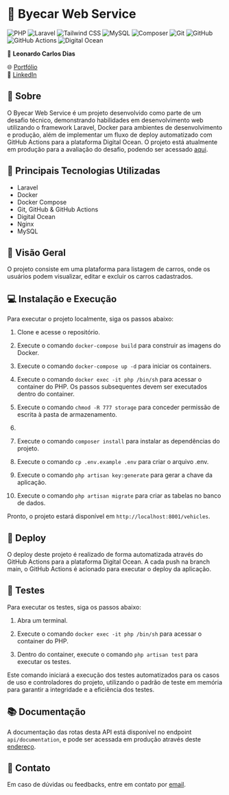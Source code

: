# 🚗 Byecar Web Service

![PHP](https://img.shields.io/badge/PHP-777BB4?style=for-the-badge&logo=php&logoColor=white)
![Laravel](https://img.shields.io/badge/Laravel-FF2D20?style=for-the-badge&logo=laravel&logoColor=white)
![Tailwind CSS](https://img.shields.io/badge/Tailwind_CSS-38B2AC?style=for-the-badge&logo=tailwind-css&logoColor=white)
![MySQL](https://img.shields.io/badge/MySQL-005C84?style=for-the-badge&logo=mysql&logoColor=white)
![Composer](https://img.shields.io/badge/Composer-885630?style=for-the-badge&logo=Composer&logoColor=white)
![Git](https://img.shields.io/badge/git-%23F05033.svg?style=for-the-badge&logo=git&logoColor=white)
![GitHub](https://img.shields.io/badge/github-%23121011.svg?style=for-the-badge&logo=github&logoColor=white)
![GitHub Actions](https://img.shields.io/badge/GitHub_Actions-2088FF?style=for-the-badge&logo=github-actions&logoColor=white)
![Digital Ocean](https://img.shields.io/badge/Digital_Ocean-0080FF?style=for-the-badge&logo=DigitalOcean&logoColor=white)


👤 **Leonardo Carlos Dias**

🌐 [Portfólio](https://leocarlos-dias.github.io/personal-portfolio/)  
🔗 [LinkedIn](https://www.linkedin.com/in/leonardocsdias/)

## 📖 Sobre

O Byecar Web Service é um projeto desenvolvido como parte de um desafio técnico, demonstrando habilidades em desenvolvimento web utilizando o framework Laravel, Docker para ambientes de desenvolvimento e produção, além de implementar um fluxo de deploy automatizado com GitHub Actions para a plataforma Digital Ocean. O projeto está atualmente em produção para a avaliação do desafio, podendo ser acessado [aqui](http://144.126.222.30:8001/vehicles).

## 🚀 Principais Tecnologias Utilizadas

- Laravel
- Docker
- Docker Compose
- Git, GitHub & GitHub Actions
- Digital Ocean
- Nginx
- MySQL

## 🎯 Visão Geral

O projeto consiste em uma plataforma para listagem de carros, onde os usuários podem visualizar, editar e excluir os carros cadastrados.


## 💻 Instalação e Execução

Para executar o projeto localmente, siga os passos abaixo:

1. Clone e acesse o repositório.

2. Execute o comando `docker-compose build` para construir as imagens do Docker.

3. Execute o comando `docker-compose up -d` para iniciar os containers.

4. Execute o comando `docker exec -it php /bin/sh` para acessar o container do PHP. Os passos subsequentes devem ser executados dentro do container.

5. Execute o comando `chmod -R 777 storage` para conceder permissão de escrita à pasta de armazenamento.
6. 
7. Execute o comando `composer install` para instalar as dependências do projeto.

8. Execute o comando `cp .env.example .env` para criar o arquivo .env.

9. Execute o comando `php artisan key:generate` para gerar a chave da aplicação.

10. Execute o comando `php artisan migrate` para criar as tabelas no banco de dados.

Pronto, o projeto estará disponível em `http://localhost:8001/vehicles`.

## 🚢 Deploy

O deploy deste projeto é realizado de forma automatizada através do GitHub Actions para a plataforma Digital Ocean. A cada push na branch main, o GitHub Actions é acionado para executar o deploy da aplicação.

## 🧪 Testes

Para executar os testes, siga os passos abaixo:

1. Abra um terminal.

2. Execute o comando `docker exec -it php /bin/sh` para acessar o container do PHP.

3. Dentro do container, execute o comando `php artisan test` para executar os testes.

Este comando iniciará a execução dos testes automatizados para os casos de uso e controladores do projeto, utilizando o padrão de teste em memória para garantir a integridade e a eficiência dos testes.

## 📚 Documentação

A documentação das rotas desta API está disponível no endpoint `api/documentation`, e pode ser acessada em produção através deste [endereço](http://144.126.218.156:8001/api/documentation).

## 💌 Contato

Em caso de dúvidas ou feedbacks, entre em contato por [email](mailto:leocsdias@hotmail.com).
